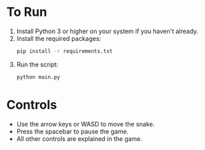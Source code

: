 # To Run

1. Install Python 3 or higher on your system if you haven't already.
2. Install the required packages:
   ```bash
   pip install -r requirements.txt
   ```
3. Run the script:
   ```bash
   python main.py
   ```

# Controls

- Use the arrow keys or WASD to move the snake.
- Press the spacebar to pause the game.
- All other controls are explained in the game.
